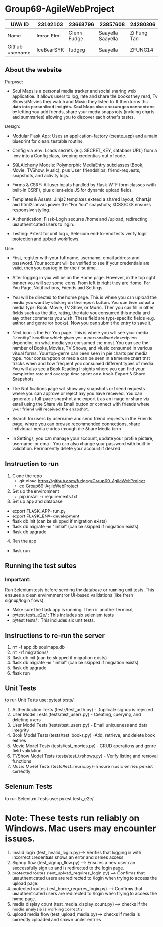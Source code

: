 # Group69-AgileWebProject

| UWA ID          | 23102103   | 23668796    | 23857608          | 24280806    |
| --------------- | ---------- | ----------- | ----------------- | ----------- |
| Name            | Imran Elmi | Glenn Fudge | Saayella Saayella | Zi Fung Tan |
| Github username | IceBearSYK | fudgeg      | Saayella          | ZFUNG14     |

## About the website

Purpose:

- Soul Maps is a personal media tracker and social sharing web application. It allows users to log, rate and share the books they read, Tv Shows/Movies they watch and Music they listen to. It then turns this data into personlised insights. Soul Maps also encourages connections by letting you add friends, share your media snapshots (incluing charts and summaries) allowing you to discover each other's tastes.

Design:

- Modular Flask App: Uses an application-factory (create_app) and a main blueprint for clean, testable routing.
- Config via .env: Loads secrets (e.g. SECRET_KEY, database URL) from a .env into a Config class, keeping credentials out of code.

- SQLAlchemy Models: Polymorphic MediaEntry subclasses (Book, Movie, TVShow, Music), plus User, friendships, friend-requests, snapshots, and activity logs.
- Forms & CSRF: All user inputs handled by Flask-WTF form classes (with built-in CSRF), plus client-side JS for dynamic upload fields.
- Templates & Assets: Jinja2 templates extend a shared layout; Chart.js and html2canvas power the “For You” snapshots; SCSS/CSS ensures responsive styling.

- Authentication: Flask-Login secures /home and /upload, redirecting unauthenticated users to login.

- Testing: Pytest for unit logic, Selenium end-to-end tests verify login protection and upload workflows.

Use:

- First, register with your full name, username, email address and password. Your account will be verified to see if your credentials are valid, then you can log in for the first time.
- After logging in you will be on the Home page. However, in the top right banner you will see some icons. From left to right they are Home, For You Page, Notifications, Friends and Settings.
- You will be directed to the home page. This is where you can upload the media you want by clicking on the import button. You can then select a media type: Book, Movie, TV Show, or Music. Then you can fill in other fields such as the title, rating, the date you consumed this media and any other comments you wish. These field are type-specific fields (e.g. author and genre for books). Now you can submit the entry to save it.
- Next icon is the For You page. This is where you will see your media “identity” headline which gives you a personalised description depending on what media you consumed the most. You can see the number of Books, Movies, TV Shows, and Music consumed in various visual forms. Your top-genre can been seen in pie charts per media type. Your consumption of media can be seen in a timeline chart that tracks when and how frequent you consumed different types of media. You will also see a Book
  Reading Insights where you can find your completion rate and average time spent on a book. Export & Share Snapshots

- The Notifications page will show any snapshots or friend requests where you can approve or reject any you have received. You can generate a full-page snapshot and export it as an image or share via email using the Share via Email button or connect with friends where your friend will received the snapshot.

- Search for users by username and send friend requests in the Friends page, where you can browse recommended connections, share individual media entries through the Share Media form
- In Settings, you can manage your account, update your profile picture, username, or email. You can also change your password with built-in validation. Permanently delete your account if desired

## Instruction to run

1. Clone the repo
   - git clone https://github.com/fudgeg/Group69-AgileWebProject
   - cd Group69-AgileWebProject
2. Set up the environment
   - pip install -r requirements.txt
3. Set up app and database

- export FLASK_APP=run.py
- export FLASK_ENV=development
- flask db init (can be skipped if migration exists)
- flask db migrate -m "initial" (can be skipped if migration exists)
- flask db upgrade

4. Run the app

- flask run

## Running the test suites

### Important:

Run Selenium tests before seeding the database or running unit tests. This ensures a clean environment for UI-based validations (like fresh signup/login flows)

- Make sure the flask app is running. Then in another terminal,
- pytest tests_e2e/ : This includes six selenium tests
- pytest tests/ : This includes six unit tests.

## Instructions to re-run the server

1. rm -f app.db soulmaps.db
2. rm -rf migrations/
3. flask db init (can be skipped if migration exists)
4. flask db migrate -m "initial" (can be skipped if migration exists)
5. flask db upgrade
6. flask run

## Unit Tests

to run Unit Tests use: pytest tests/

1. Authentication Tests (tests/test_auth.py) - Duplicate signup is rejected
2. User Model Tests (tests/test_users.py) - Creating, querying, and deleting users
3. User Model Tests (tests/test_users.py) - Email uniqueness and data integrity
4. Book Model Tests (tests/test_books.py) -Add, retrieve, and delete book entries
5. Movie Model Tests (tests/test_movies.py) - CRUD operations and genre field validation
6. TVShow Model Tests (tests/test_tvshows.py) - Verify listing and removal functions
7. Music Model Tests (tests/test_music.py)- Ensure music entries persist correctly

## Selenium Tests

to run Selenium Tests use: pytest tests_e2e/

# Note: These tests run reliably on Windows. Mac users may encounter issues.

1. Invaid login (test_invalid_login.py)--> Verifies that logging in with incorrect credentials shows an error and denies access
2. Signup flow (test_signup_flow.py) --> Ensures a new user can successfully sign up and is redirected to the login page.
3. protected routes (test_upload_requires_login.py) --> Confirms that unauthenticated users are redirected to /login when trying to access the upload page.
4. protected routes (test_home_requires_login.py) --> Confirms that unauthenticated users are redirected to /login when trying to access the home page.
5. media display count (test_media_display_count.py) --> checks if the media analysis is working correctly
6. upload media flow (test_upload_media.py)--> checks if media is correctly uploaded and shown under entries
